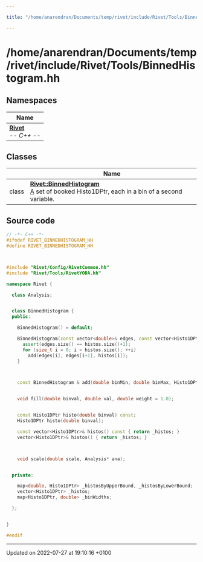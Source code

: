 ```yaml
---

title: "/home/anarendran/Documents/temp/rivet/include/Rivet/Tools/BinnedHistogram.hh"

---
```


# /home/anarendran/Documents/temp/rivet/include/Rivet/Tools/BinnedHistogram.hh



## Namespaces

| Name           |
| -------------- |
| **[Rivet](http://example.org/namespaces/namespacerivet/)** <br>-*- C++ -*-  |

## Classes

|                | Name           |
| -------------- | -------------- |
| class | **[Rivet::BinnedHistogram](http://example.org/classes/classrivet_1_1binnedhistogram/)** <br><a href="http://example.org/classes/classrivet_1_1a/">A</a> set of booked Histo1DPtr, each in a bin of a second variable.  |




## Source code

```cpp
// -*- C++ -*-
#ifndef RIVET_BINNEDHISTOGRAM_HH
#define RIVET_BINNEDHISTOGRAM_HH



#include "Rivet/Config/RivetCommon.hh"
#include "Rivet/Tools/RivetYODA.hh"

namespace Rivet {

  class Analysis;


  class BinnedHistogram {
  public:

    BinnedHistogram() = default;

    BinnedHistogram(const vector<double>& edges, const vector<Histo1DPtr>& histos) {
      assert(edges.size() == histos.size()+1);
      for (size_t i = 0; i < histos.size(); ++i)
        add(edges[i], edges[i+1], histos[i]);
    }



    const BinnedHistogram & add(double binMin, double binMax, Histo1DPtr histo);


    void fill(double binval, double val, double weight = 1.0);


    const Histo1DPtr histo(double binval) const;
    Histo1DPtr histo(double binval);

    const vector<Histo1DPtr>& histos() const { return _histos; }
    vector<Histo1DPtr>& histos() { return _histos; }



    void scale(double scale, Analysis* ana);


  private:

    map<double, Histo1DPtr> _histosByUpperBound, _histosByLowerBound;
    vector<Histo1DPtr> _histos;
    map<Histo1DPtr, double> _binWidths;

  };


}

#endif
```


-------------------------------

Updated on 2022-07-27 at 19:10:16 +0100
